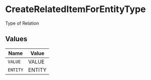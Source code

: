 # CreateRelatedItemForEntityType

Type of Relation


## Values

| Name     | Value    |
| -------- | -------- |
| `VALUE`  | VALUE    |
| `ENTITY` | ENTITY   |